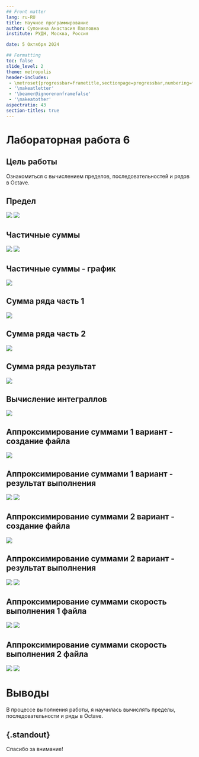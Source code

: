 ```yaml
---
## Front matter
lang: ru-RU
title: Научное программирование
author: Супонина Анастасия Павловна
institute: РУДН, Москва, Россия

date: 5 Октября 2024

## Formatting
toc: false
slide_level: 2
theme: metropolis
header-includes: 
 - \metroset{progressbar=frametitle,sectionpage=progressbar,numbering=fraction}
 - '\makeatletter'
 - '\beamer@ignorenonframefalse'
 - '\makeatother'
aspectratio: 43
section-titles: true
---
```


# Лабораторная работа 6

## Цель работы

Ознакомиться с вычислением пределов, последовательностей и рядов в Octave. 

## Предел

![](photo/1.JPG)
![](photo/2.1.JPG)

## Частичные суммы

![](photo/2.2.JPG)
![](photo/3.JPG)

## Частичные суммы - график

![](photo/4.JPG)

## Сумма ряда часть 1

![](photo/sum1.JPG)

## Сумма ряда часть 2 

![](photo/sum2.JPG)

## Сумма ряда результат

![](photo/sum3.JPG)

## Вычисление интеграллов

![](photo/int.JPG)

## Аппроксимирование суммами 1 вариант - создание файла

![](photo/approx1.JPG)

## Аппроксимирование суммами 1 вариант - результат выполнения

![](photo/approx2.JPG)
![](photo/approx3.JPG)

## Аппроксимирование суммами 2 вариант - создание файла

![](photo/approx4.JPG)

## Аппроксимирование суммами 2 вариант - результат выполнения

![](photo/approx5.JPG)
![](photo/approx6.JPG)

## Аппроксимирование суммами скорость выполнения 1 файла

![](photo/midpoint.JPG)
![](photo/res1.JPG)

## Аппроксимирование суммами скорость выполнения 2 файла

![](photo/midpoint_v.JPG)
![](photo/res2.JPG)

# Выводы

В процессе выполнения работы, я научилась вычислять пределы, последовательности и ряды в Octave.

## {.standout}

Спасибо за внимание!















